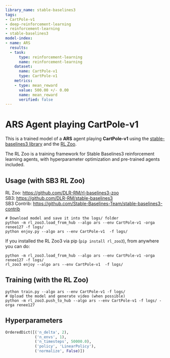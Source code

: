 ```yaml
---
library_name: stable-baselines3
tags:
- CartPole-v1
- deep-reinforcement-learning
- reinforcement-learning
- stable-baselines3
model-index:
- name: ARS
  results:
  - task:
      type: reinforcement-learning
      name: reinforcement-learning
    dataset:
      name: CartPole-v1
      type: CartPole-v1
    metrics:
    - type: mean_reward
      value: 500.00 +/- 0.00
      name: mean_reward
      verified: false
---
```


# **ARS** Agent playing **CartPole-v1**
This is a trained model of a **ARS** agent playing **CartPole-v1**
using the [stable-baselines3 library](https://github.com/DLR-RM/stable-baselines3)
and the [RL Zoo](https://github.com/DLR-RM/rl-baselines3-zoo).

The RL Zoo is a training framework for Stable Baselines3
reinforcement learning agents,
with hyperparameter optimization and pre-trained agents included.

## Usage (with SB3 RL Zoo)

RL Zoo: https://github.com/DLR-RM/rl-baselines3-zoo<br/>
SB3: https://github.com/DLR-RM/stable-baselines3<br/>
SB3 Contrib: https://github.com/Stable-Baselines-Team/stable-baselines3-contrib

```
# Download model and save it into the logs/ folder
python -m rl_zoo3.load_from_hub --algo ars --env CartPole-v1 -orga renee127 -f logs/
python enjoy.py --algo ars --env CartPole-v1  -f logs/
```

If you installed the RL Zoo3 via pip (`pip install rl_zoo3`), from anywhere you can do:
```
python -m rl_zoo3.load_from_hub --algo ars --env CartPole-v1 -orga renee127 -f logs/
rl_zoo3 enjoy --algo ars --env CartPole-v1  -f logs/
```

## Training (with the RL Zoo)
```
python train.py --algo ars --env CartPole-v1 -f logs/
# Upload the model and generate video (when possible)
python -m rl_zoo3.push_to_hub --algo ars --env CartPole-v1 -f logs/ -orga renee127
```

## Hyperparameters
```python
OrderedDict([('n_delta', 2),
             ('n_envs', 1),
             ('n_timesteps', 50000.0),
             ('policy', 'LinearPolicy'),
             ('normalize', False)])
```
